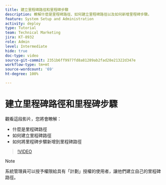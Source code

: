 ```yaml
---
title: 建立里程碑路徑和里程碑步驟
description: 瞭解什麼是里程碑路徑、如何建立里程碑路徑以及如何新增里程碑步驟。
feature: System Setup and Administration
activity: deploy
type: Tutorial
team: Technical Marketing
jira: KT-8932
role: Admin
level: Intermediate
hide: true
doc-type: video
source-git-commit: 2351b6ff9977fd8a81289ab2fad28e21322d347e
workflow-type: tm+mt
source-wordcount: '69'
ht-degree: 100%

---
```


# 建立里程碑路徑和里程碑步驟

觀看這段影片，您將會瞭解：

* 什麼是里程碑路徑
* 如何建立里程碑路徑
* 如何將里程碑步驟新增到里程碑路徑

>[!VIDEO](https://video.tv.adobe.com/v/335204/?quality=12&learn=on)

>[!NOTE]
>
>系統管理員可以授予權限給具有「計劃」授權的使用者，讓他們建立自己的里程碑路徑。
